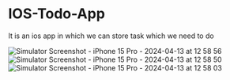 # IOS-Todo-App

It is an ios app in which we can store task which we need to do

![Simulator Screenshot - iPhone 15 Pro - 2024-04-13 at 12 58 56](https://github.com/Sam7777M/IOS-Todo-App/assets/148392034/e30736c7-d35b-4441-9360-98c8f675fab9)
![Simulator Screenshot - iPhone 15 Pro - 2024-04-13 at 12 58 50](https://github.com/Sam7777M/IOS-Todo-App/assets/148392034/a7d6bada-bb8b-4051-a949-59375f04cd7f)
![Simulator Screenshot - iPhone 15 Pro - 2024-04-13 at 12 58 03](https://github.com/Sam7777M/IOS-Todo-App/assets/148392034/5e1dc63b-45e8-446f-b325-881c79e7ffce)
